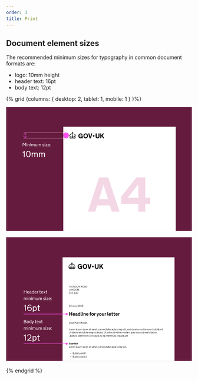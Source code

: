 ```yaml
---
order: 3
title: Print
---
```


## Document element sizes

The recommended minimum sizes for typography in common document formats are:

- logo: 10mm height
- header text: 16pt
- body text: 12pt

{% grid {columns: { desktop: 2, tablet: 1, mobile: 1 } }%}

<div>

![Diagram of A4-sized letterhead and letter. Labels show the minimum sizes for the logo.](./print-guide-1.svg)

</div>
<div>

![Diagram of A4-sized letterhead and letter. Labels show the minimum sizes for header text and body text.](./print-guide-2.svg)

</div>

{% endgrid %}
